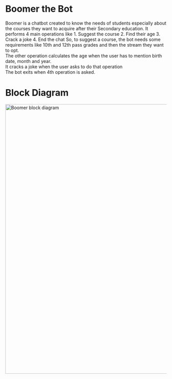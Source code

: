 # Boomer the Bot
Boomer is a chatbot created to know the needs of students especially about the courses they want to acquire after their Secondary education. It performs 4 main operations like
	  1.	Suggest the course
	  2.	Find their age
	  3.	Crack a joke
	  4.	End the chat
So, to suggest a course, the bot needs some requirements like 10th and 12th pass grades and then the stream they want to opt.   
The other operation calculates the age when the user has to mention birth date, month and year.  
It cracks a joke when the user asks to do that operation  
The bot exits when 4th operation is asked.  

# Block Diagram

<img width="842" alt="Boomer block diagram" src="https://user-images.githubusercontent.com/72657448/96449482-87be6a00-1232-11eb-8768-4de646f455bf.png">
